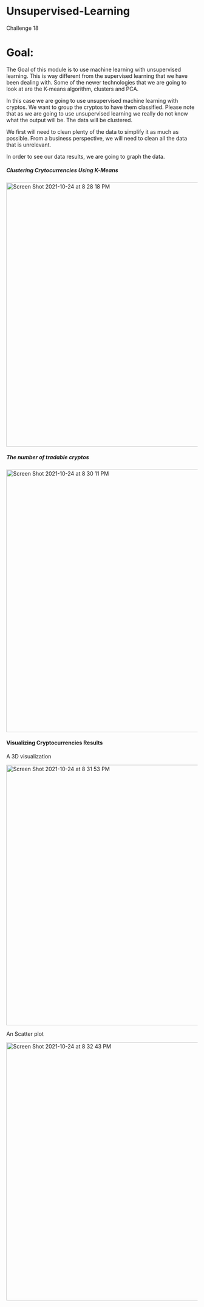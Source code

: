 # Unsupervised-Learning
Challenge 18


# Goal:
The Goal of this module is to use machine learning with unsupervised learning. This is way different from the supervised learning that we have been dealing with. 
Some of the newer technologies that we are going to look at are the K-means algorithm, clusters and PCA. 

In this case we are going to use unsupervised machine learning with cryptos. We want to group the cryptos to have them classified. 
Please note that as we are going to use unsupervised learning we really do not know what the output will be. The data will be clustered. 

We first will need to clean plenty of the data to simplify it as much as possible. From a business perspective, we will need to clean all the data that is unrelevant. 

In order to see our data results, we are going to graph the data. 



##### Clustering Crytocurrencies Using K-Means
<img width="695" alt="Screen Shot 2021-10-24 at 8 28 18 PM" src="https://user-images.githubusercontent.com/25726054/138618960-40a0c7f6-c64e-41cf-a54f-e80c2d049d6c.png">


##### The number of tradable cryptos
<img width="691" alt="Screen Shot 2021-10-24 at 8 30 11 PM" src="https://user-images.githubusercontent.com/25726054/138619020-5e46a967-afe1-4ded-9c20-7abc43962c4b.png">


#### Visualizing Cryptocurrencies Results

A 3D visualization

<img width="685" alt="Screen Shot 2021-10-24 at 8 31 53 PM" src="https://user-images.githubusercontent.com/25726054/138619082-ba4e1980-b0ea-48cd-adc4-07dba1defd2b.png">
 
An Scatter plot

<img width="679" alt="Screen Shot 2021-10-24 at 8 32 43 PM" src="https://user-images.githubusercontent.com/25726054/138619113-ffaba7f0-edb5-4aa6-92de-b493e2fee21b.png">


